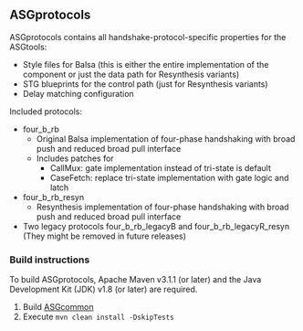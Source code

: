 ASGprotocols
-------------

ASGprotocols contains all handshake-protocol-specific properties for the ASGtools:
* Style files for Balsa (this is either the entire implementation of the component or just the data path for Resynthesis variants)
* STG blueprints for the control path (just for Resynthesis variants)
* Delay matching configuration

Included protocols:
 * four_b_rb 
     * Original Balsa implementation of four-phase handshaking with broad push and reduced broad pull interface
     * Includes patches for 
         * CallMux: gate implementation instead of tri-state is default
         * CaseFetch: replace tri-state implementation with gate logic and latch
 * four_b_rb_resyn
     * Resynthesis implementation of four-phase handshaking with broad push and reduced broad pull interface
 * Two legacy protocols four_b_rb_legacyB and four_b_rb_legacyR_resyn (They might be removed in future releases)

### Build instructions ###

To build ASGprotocols, Apache Maven v3.1.1 (or later) and the Java Development Kit (JDK) v1.8 (or later) are required.

1. Build [ASGcommon](https://github.com/hpiasg/asgcommon)
2. Execute `mvn clean install -DskipTests`